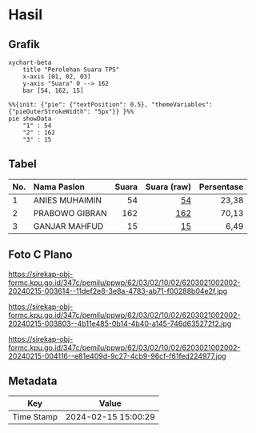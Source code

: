 # Hasil

## Grafik

```mermaid
xychart-beta
    title "Perolehan Suara TPS"
    x-axis [01, 02, 03]
    y-axis "Suara" 0 --> 162
    bar [54, 162, 15]
```

```mermaid
%%{init: {"pie": {"textPosition": 0.5}, "themeVariables": {"pieOuterStrokeWidth": "5px"}} }%%
pie showData
    "1" : 54
    "2" : 162
    "3" : 15
```

## Tabel

| No. | Nama Paslon    | Suara | Suara (raw) | Persentase |
|:--- |:-------------- | -----:| -----------:| ----------:|
| 1   | ANIES MUHAIMIN | 54    | [54][p-1]   | 23,38      |
| 2   | PRABOWO GIBRAN | 162   | [162][p-2]  | 70,13      |
| 3   | GANJAR MAHFUD  | 15    | [15][p-3]   | 6,49       |


[p-1]: https://github.com/gigit-pemilu/pemilu-2024-62-kalimantan-tengah/blob/main/pilpres/hitung-suara/sub/62-kalimantan-tengah/sub/03-kapuas/sub/02-kapuas-hilir/sub/1002-hampatung/sub/002-tps/sub/paslon-1.txt
[p-2]: https://github.com/gigit-pemilu/pemilu-2024-62-kalimantan-tengah/blob/main/pilpres/hitung-suara/sub/62-kalimantan-tengah/sub/03-kapuas/sub/02-kapuas-hilir/sub/1002-hampatung/sub/002-tps/sub/paslon-2.txt
[p-3]: https://github.com/gigit-pemilu/pemilu-2024-62-kalimantan-tengah/blob/main/pilpres/hitung-suara/sub/62-kalimantan-tengah/sub/03-kapuas/sub/02-kapuas-hilir/sub/1002-hampatung/sub/002-tps/sub/paslon-3.txt

## Foto C Plano

https://sirekap-obj-formc.kpu.go.id/347c/pemilu/ppwp/62/03/02/10/02/6203021002002-20240215-003614--11def2e8-3e8a-4783-ab71-f00288b04e2f.jpg

https://sirekap-obj-formc.kpu.go.id/347c/pemilu/ppwp/62/03/02/10/02/6203021002002-20240215-003803--4b11e485-0b14-4b40-a145-746d635272f2.jpg

https://sirekap-obj-formc.kpu.go.id/347c/pemilu/ppwp/62/03/02/10/02/6203021002002-20240215-004116--e81e409d-9c27-4cb9-96cf-f61fed224977.jpg


## Metadata

| Key        | Value               |
| ---------- | ------------------- |
| Time Stamp | 2024-02-15 15:00:29 |



